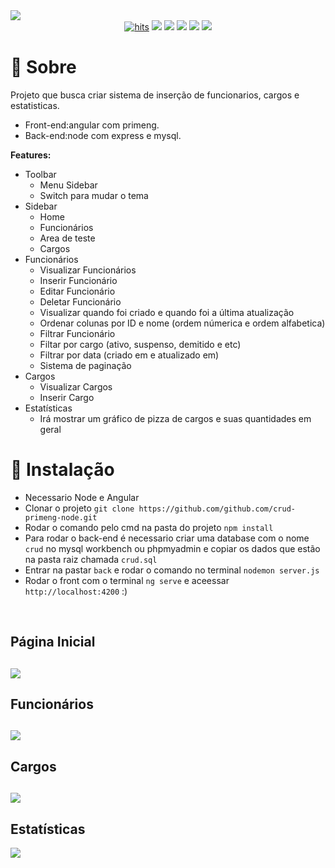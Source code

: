 <img src="https://user-images.githubusercontent.com/61124602/213936128-42841e13-faa1-4f6d-b2b6-e3324e64d5c1.png">


<div align="center">
  <a href="https://github.com/EriikSilva/crud-primeng-node"><img alt="hits" src="https://hits.sh/github.com/EriikSilva/crud-primeng-node.svg"></a>
  <a href="https://github.com/EriikSilva/crud-primeng-node/graphs/commit-activity"><img src="https://img.shields.io/github/last-commit/EriikSilva/crud-primeng-node"></a>
  <a href="https://github.com/EriikSilva/crud-primeng-node"><img src="https://img.shields.io/badge/
  -InProgress-yellow"></a>
  <a href="https://github.com/EriikSilva/crud-primeng-node/stargazers"><img src="https://img.shields.io/github/stars/EriikSilva/crud-primeng-node?style=social"></a>
  <a href="https://github.com/EriikSilva/crud-primeng-node/network/members"><img src="https://img.shields.io/github/forks/EriikSilva/crud-primeng-node?style=social"></a>
  <a href="https://github.com/EriikSilva"><img src="https://img.shields.io/github/followers/EriikSilva?style=social"></a>
</div>



# 💬 Sobre
Projeto que busca criar sistema de inserção de funcionarios, cargos e estatisticas.
<br>
- Front-end:angular com primeng.
- Back-end:node com express e mysql.

<b>Features:</b>
- Toolbar
  - Menu Sidebar
  - Switch para mudar o tema
- Sidebar
  - Home
  - Funcionários 
  - Area de teste
  - Cargos
- Funcionários
  - Visualizar Funcionários
  - Inserir Funcionário
  - Editar Funcionário
  - Deletar Funcionário
  - Visualizar quando foi criado e quando foi a última atualização
  - Ordenar colunas por ID e nome (ordem númerica e ordem alfabetica)
  - Filtrar Funcionário
  - Filtar por cargo (ativo, suspenso, demitido e etc)
  - Filtrar por data (criado em e atualizado em)
  - Sistema de paginação
- Cargos
  - Visualizar Cargos
  - Inserir Cargo
- Estatísticas
  - Irá mostrar um gráfico de pizza de cargos e suas quantidades em geral
# 💾 Instalação
- Necessario Node e Angular
- Clonar o projeto ```git clone https://github.com/github.com/crud-primeng-node.git```
- Rodar o comando pelo cmd na pasta do projeto ```npm install```
- Para rodar o back-end é necessario criar uma database com o nome ```crud``` no mysql workbench ou phpmyadmin e copiar os dados    que estão na pasta raiz chamada ```crud.sql```
- Entrar na pastar ```back``` e rodar o comando no terminal ```nodemon server.js```
- Rodar o front com o terminal ```ng serve``` e aceessar ```http://localhost:4200``` :)



<br>
<h2>Página Inicial<h2>
<img src="https://user-images.githubusercontent.com/61124602/214475742-8a7a8639-fcee-4c14-95e0-a6cca6f66e50.png">
<br>
<h2>Funcionários<h2>
<img src="https://user-images.githubusercontent.com/61124602/214472835-03925f3d-25a8-4c02-9a23-16270bec869e.png">
<br>
<h2>Cargos<h2>
<img src="https://user-images.githubusercontent.com/61124602/214472937-5085bb06-d291-4ff1-b90d-f0a463da1859.png">
<br>
<h2>Estatísticas</h2>
<img src="https://user-images.githubusercontent.com/61124602/214473033-e9201f55-205d-415b-ab4a-6337a11c3e84.png">


